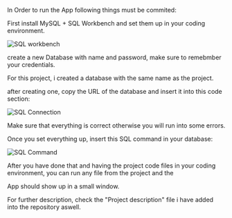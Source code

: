 In Order to run the App following things must be commited:

First install MySQL + SQL Workbench and set them up in your coding environment.


![SQL workbench](https://github.com/user-attachments/assets/1ec7bf0b-ac2a-406b-9e0a-58e63fab5ea1)


create a new Database with name and password, make sure to remebmber your credentials.

For this project, i created a database with the same name as the project.

after creating one, copy the URL of the database and insert it into this code section:


![SQL Connection](https://github.com/user-attachments/assets/7a3a6570-c29b-447d-95a4-226b130dd8a8)

Make sure that everything is correct otherwise you will run into some errors.

Once you set everything up, insert this SQL command in your database:


![SQL Command](https://github.com/user-attachments/assets/f96f6f39-7784-45c6-aeba-8f49d106591a)


After you have done that and having the project code files in your coding environment, you can run any file from the project and the

App should show up in a small window.

For further description, check the "Project description" file i have added into the repository aswell.


